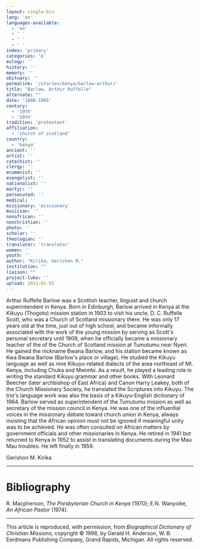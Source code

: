 ```yaml
---
layout: single-bio
lang: 'en'
languages-available:
  - 'en'
  - ' '
  - ' '
  - ' '
index: 'primary'
categories: 'b'
eulogy: ''
history: ''
memory: ''
obituary: ''
permalink: '/stories/kenya/barlow-arthur/'
title: "Barlow, Arthur Ruffelle"
alternate: ""
date: '1888-1965'
century:
  - '19th'
  - '20th'
tradition: 'protestant'
affiliation:
  - 'church of scotland'
country:
  - 'kenya'
ancient: ''
artist: ''
catechist: ''
clergy: ''
ecumenist: ''
evangelist: ''
nationalist: ''
martyr: ''
persecuted: ''
medical: ''
missionary: 'missionary'
musician: ''
nonafrican: ''
nonchristian: ''
photo: ''
scholar: ''
theologian: ''
translator: 'translator'
women: ''
youth: ''
author: "Kirika, Gerishon M."
institution: ""
liaison: ""
project-luke: ''
upload: 2011-01-01
---
```




Arthur Ruffelle Barlow was a Scottish teacher, linguist and church superintendent in Kenya. Born in Edinburgh, Barlow arrived in Kenya at the Kikuyu (Thogoto) mission station in 1903 to visit his uncle, D. C. Ruffelle Scott, who was a Church of Scotland missionary there. He was only 17 years old at the time, just out of high school, and became informally associated with the work of the young mission by serving as Scott's personal secretary until 1909, when he officially became a missionary teacher of the of the Church of Scotland mission at Tumutumu near Nyeri. He gained the nickname Bwana Barlow, and his station became known as Kwa Bwana Barlow (Barlow's place or village). He studied the Kikuyu language as well as nine Kikuyu-related dialects of the area northeast of Mt. Kenya, including Chuka and Mwimbi. As a result, he played a leading role in writing the standard Kikuyu grammar and other books. With Leonard Beecher (later archbishop of East Africa) and Canon Harry Leakey, both of the Church Missionary Society, he translated the Scriptures into Kikuyu. The trio's language work was also the basis of a Kikuyu-English dictionary of 1964. Barlow served as superintendent of the Tumutumu mission as well as secretary of the mission council in Kenya. He was one of the influential voices in the missionary debate toward church union in Kenya, always insisting that the African opinion must not be ignored if meaningful unity was to be achieved. He was often consulted on African matters by government officials and other missionaries in Kenya. He retired in 1941 but returned to Kenya in 1952 to assist in translating documents during the Mau Mau troubles. He left finally in 1959.

Gerishon M. Kirika

---

# Bibliography

R. Macpherson, *The Presbyterian Church in Kenya* (1970); E.N. Wanyoike, *An African Pastor* (1974).

---

This article is reproduced, with permission, from *Biographical Dictionary of Christian Missions*, copyright © 1998, by Gerald H. Anderson, W. B. Eerdmans Publishing Company, Grand Rapids, Michigan. All rights reserved.
